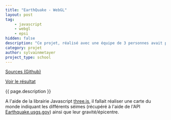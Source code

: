 ```yaml
---
title: "EarthQuake - WebGL"
layout: post
tag: 
    - javascript
    - webgl
    - epsi
hidden: false
description: "Ce projet, réalisé avec une équipe de 3 personnes avait pour objectif d'être une introduction à WebGL"
category: projet
author: sylvainmetayer
project_type: school
---
```


[Sources (Github)](https://github.com/EPSIBordeaux/earthquake)

[Voir le résultat](https://epsibordeaux.github.io/earthquake/)

{{ page.description }}

A l'aide de la librairie Javascript [three.js](https://threejs.org/), il fallait réaliser une carte du monde indiquant les différents séimes (récupéré à l'aide de l'API [Earthquake.usgs.gov](https://earthquake.usgs.gov/earthquakes/feed/v1.0/summary/significant_month.geojson)) ainsi que leur gravité/épicentre.
